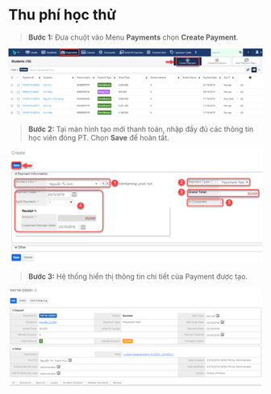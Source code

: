 # Thu phí học thử

> **Bước 1:** Đưa chuột vào Menu **Payments** chọn **Create Payment**.

![](../../.gitbook/assets/ThuPhi1.png)

> **Bước 2:**&#x20;
> Tại màn hình tạo mới thanh toán, nhập đầy đủ các thông tin học viên đóng PT. Chọn **Save** để hoàn tất.

![](../../.gitbook/assets/ThuPhi2.png)

> **Bước 3:** Hệ thống hiển thị thông tin chi tiết của Payment được tạo.

![](../../.gitbook/assets/ThuPhi3.png)

